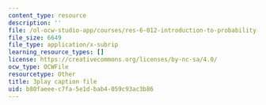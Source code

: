 ```yaml
---
content_type: resource
description: ''
file: /ol-ocw-studio-app/courses/res-6-012-introduction-to-probability-spring-2018/b80faeeec7fa5e1dbab4059c93ac3b86_NInNhFm046w.vtt
file_size: 6649
file_type: application/x-subrip
learning_resource_types: []
license: https://creativecommons.org/licenses/by-nc-sa/4.0/
ocw_type: OCWFile
resourcetype: Other
title: 3play caption file
uid: b80faeee-c7fa-5e1d-bab4-059c93ac3b86
---
```

